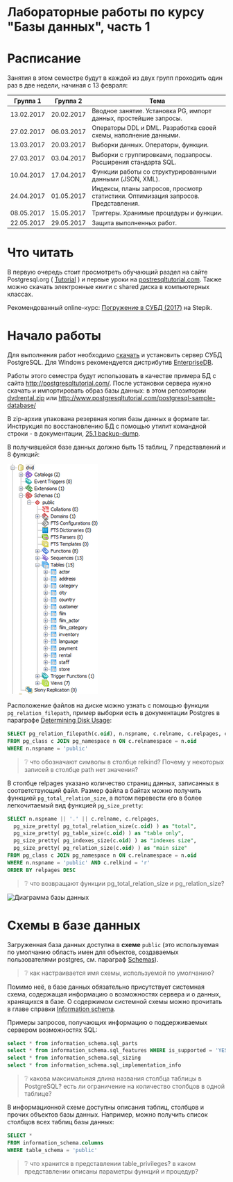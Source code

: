 Лабораторные работы по курсу "Базы данных", часть 1
================================

# Расписание
Занятия в этом семестре будут в каждой из двух групп проходить один раз в две недели, начиная с 13 февраля:

Группа 1 |Группа 2 | Тема
---- | ---- | ----
13.02.2017 | 20.02.2017 | Вводное занятие. Установка PG, импорт данных, простейшие запросы. 
27.02.2017 | 06.03.2017 | Операторы DDL и DML. Разработка своей схемы, наполнение данными. 
13.03.2017 | 20.03.2017 | Выборки данных. Операторы, функции. 
27.03.2017 | 03.04.2017 | Выборки с группировками, подзапросы. Расширения стандарта SQL. 
10.04.2017 | 17.04.2017 | Функции работы со структурированными данными (JSON, XML). 
24.04.2017 | 01.05.2017 | Индексы, планы запросов, просмотр статистики. Оптимизация запросов. Представления. 
08.05.2017 | 15.05.2017 | Триггеры. Хранимые процедуры и функции. 
22.05.2017 | 29.05.2017 | Защита выполненных работ. 


# Что читать
В первую очередь стоит просмотреть обучающий раздел на сайте Postgresql.org ( [Tutorial](http://www.postgresql.org/docs/10/static/tutorial.html) ) и первые уроки на [postresqltutorial.com](http://www.postgresqltutorial.com). Также можно скачать электронные книги с shared диска в компьютерных классах.

Рекомендованный online-курс: [Погружение в СУБД (2017)](https://stepik.org/course/3203/syllabus) на Stepik.

# Начало работы
Для выполнения работ необходимо [скачать](https://www.postgresql.org/download/) и установить сервер СУБД PostgreSQL. Для Windows рекомендуется дистрибутив [EnterpriseDB](https://www.enterprisedb.com/downloads/postgres-postgresql-downloads).

Работы этого семестра будут использовать в качестве примера БД с сайта http://postgresqltutorial.com/. После установки сервера нужно скачать и импортировать образ базы данных:
в этом репозитории [dvdrental.zip](files/dvdrental.zip) или http://www.postgresqltutorial.com/postgresql-sample-database/

В zip-архив упакована резервная копия базы данных в формате tar. Инструкция по восстановлению БД с помощью утилит командной строки - в документации, [25.1 backup-dump](https://www.postgresql.org/docs/10/static/backup-dump.html#BACKUP-DUMP-RESTORE).

В получившейся базе данных должно быть 15 таблиц, 7 представлений и 8 функций:

![Restored db](files/restored_db.png)

Расположение файлов на диске можно узнать с помощью функции `pg_relation_filepath`, пример выборки есть в документации Postgres в параграфе [Determining Disk Usage](https://www.postgresql.org/docs/10/static/disk-usage.html):

```sql
SELECT pg_relation_filepath(c.oid), n.nspname, c.relname, c.relpages, c.relkind 
FROM pg_class c JOIN pg_namespace n ON c.relnamespace = n.oid 
WHERE n.nspname = 'public'
```

> :grey_question: что обозначают символы в столбце relkind? Почему у некоторых записей в столбце path нет значения?


В столбце relpages указано количество страниц данных, записанных в соответствующий файл. Размер файла в байтах можно получить функцией `pg_total_relation_size`, а потом перевести его в более легкочитаемый вид функцией `pg_size_pretty`:

```sql
SELECT n.nspname || '.' || c.relname, c.relpages, 
  pg_size_pretty( pg_total_relation_size(c.oid) ) as "total",
  pg_size_pretty( pg_table_size(c.oid) ) as "table only",
  pg_size_pretty( pg_indexes_size(c.oid) ) as "indexes size",
  pg_size_pretty( pg_relation_size(c.oid) ) as "main size"
FROM pg_class c JOIN pg_namespace n ON c.relnamespace = n.oid 
WHERE n.nspname = 'public' AND c.relkind = 'r'
ORDER BY relpages DESC
```

> :grey_question: что возвращают функции pg_total_relation_size и pg_relation_size?


![Диаграмма базы данных](http://www.postgresqltutorial.com/wp-content/uploads/2013/05/PostgreSQL-Sample-Database.png)

# Схемы в базе данных

Загруженная база данных доступна в __схеме__ `public` (это используемая по умолчанию область имен для объектов, создаваемых пользователями postgres, см. параграф [Schemas](https://www.postgresql.org/docs/10/static/ddl-schemas.html)). 

> :grey_question: как настраивается имя схемы, используемой по умолчанию?

Помимо неё, в базе данных обязательно присутствует системная схема, содержащая информацию о возможностях сервера и о данных, хранящихся в базе. О содержимом системной схемы можно прочитать в главе справки [Information schema](https://www.postgresql.org/docs/10/static/information-schema.html). 

Примеры запросов, получающих информацию о поддерживаемых сервером возможностях SQL:
```sql
select * from information_schema.sql_parts
select * from information_schema.sql_features WHERE is_supported = 'YES'
select * from information_schema.sql_sizing
select * from information_schema.sql_implementation_info
```
> :grey_question: какова максимальная длина названия столбца таблицы в PostgreSQL? есть ли ограничение на количество столбцов в одной таблице?

В информационной схеме доступны описания таблиц, столбцов и прочих объектов базы данных. Например, можно получить список столбцов всех таблиц базы данных:
```sql
SELECT *
FROM information_schema.columns
WHERE table_schema = 'public'
```

> :grey_question: что хранится в представлении table_privileges? в каком представлении описаны параметры функций и процедур?

